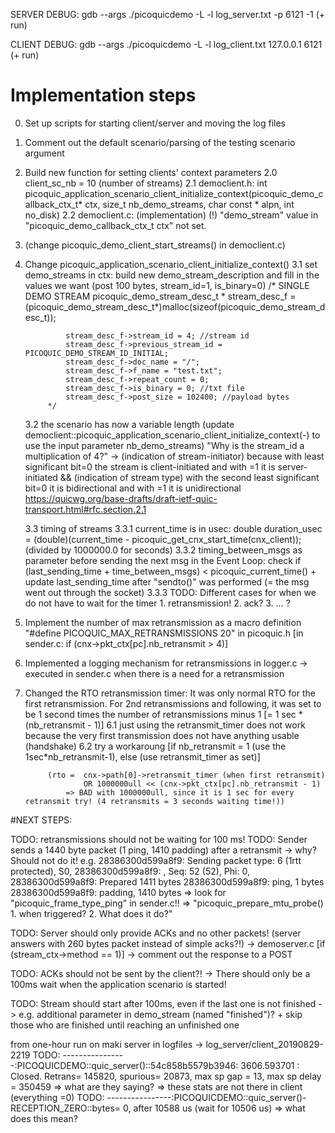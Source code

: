 SERVER DEBUG:
gdb --args ./picoquicdemo -L -l log_server.txt -p 6121 -1
(+ run)

CLIENT DEBUG:
gdb --args ./picoquicdemo -L -l log_client.txt 127.0.0.1 6121
(+ run)

# Implementation steps
0. Set up scripts for starting client/server and moving the log files

1. Comment out the default scenario/parsing of the testing scenario argument
2. Build new function for setting clients' context parameters
	2.0 client_sc_nb = 10 (number of streams)
	2.1 democlient.h: int picoquic_application_scenario_client_initialize_context(picoquic_demo_callback_ctx_t* ctx, size_t nb_demo_streams, char const * alpn, int no_disk)
	2.2 democlient.c: (implementation)
	(!) "demo_stream" value in "picoquic_demo_callback_ctx_t ctx" not set.

3. (change picoquic_demo_client_start_streams() in democlient.c)
3. Change picoquic_application_scenario_client_initialize_context()
	3.1 set demo_streams in ctx: build new demo_stream_description and fill in the values we want (post 100 bytes, stream_id=1, is_binary=0)
		    /*  SINGLE DEMO STREAM
				picoquic_demo_stream_desc_t * stream_desc_f = (picoquic_demo_stream_desc_t*)malloc(sizeof(picoquic_demo_stream_desc_t));

				stream_desc_f->stream_id = 4; //stream id
				stream_desc_f->previous_stream_id = PICOQUIC_DEMO_STREAM_ID_INITIAL;
				stream_desc_f->doc_name = "/";
				stream_desc_f->f_name = "test.txt";
				stream_desc_f->repeat_count = 0;
				stream_desc_f->is_binary = 0; //txt file
				stream_desc_f->post_size = 102400; //payload bytes
			*/
	3.2 the scenario has now a variable length (update democlient::picoquic_application_scenario_client_initialize_context(-) to use the input parameter nb_demo_streams)
	"Why is the stream_id a multiplication of 4?"
	-> (indication of stream-initiator) because with least significant bit=0 the stream is client-initiated and with =1 it is server-initiated
		&& (indication of stream type) with the second least significant bit=0 it is bidirectional and with =1 it is unidirectional
		https://quicwg.org/base-drafts/draft-ietf-quic-transport.html#rfc.section.2.1
		
	3.3 timing of streams
		3.3.1 current_time is in usec:
				double duration_usec = (double)(current_time - picoquic_get_cnx_start_time(cnx_client)); (divided by 1000000.0 for seconds)
		3.3.2 timing_between_msgs as parameter
				before sending the next msg in the Event Loop:
				check if (last_sending_time + time_between_msgs) < picoquic_current_time()
						+ update last_sending_time after "sendto()" was performed (= the msg went out through the socket)
		3.3.3 TODO: Different cases for when we do not have to wait for the timer
						1. retransmission!
						2. ack?
						3. ... ?
						
4. Implement the number of max retransmission as a macro definition "#define PICOQUIC_MAX_RETRANSMISSIONS 20" in picoquic.h
	[in sender.c: if (cnx->pkt_ctx[pc].nb_retransmit > 4)]
	
5. Implemented a logging mechanism for retransmissions in logger.c 
	-> executed in sender.c when there is a need for a retransmission
	
6. Changed the RTO retransmission timer: 
				It was only normal RTO for the first retransmission.
				For 2nd retransmissions and following, it was set to be 1 second times the number of retransmissions minus 1 [= 1 sec * (nb_retransmit - 1)]
				6.1 just using the retransmit_timer does not work because the very first transmission does not have anything usable (handshake)
				6.2 try a workaroung [if nb_retransmit = 1 (use the 1sec*nb_retransmit-1), else (use retransmit_timer as set)]
				
			(rto = 	cnx->path[0]->retransmit_timer (when first retransmit)
					OR 1000000ull << (cnx->pkt_ctx[pc].nb_retransmit - 1)
				=> BAD with 1000000ull, since it is 1 sec for every retransmit try! (4 retransmits = 3 seconds waiting time!))




#NEXT STEPS:	

TODO: retransmissions should not be waiting for 100 ms!
TODO: Sender sends a 1440 byte packet (1 ping, 1410 padding) after a retransmit -> why? Should not do it!
e.g. 
28386300d599a8f9: Sending packet type: 6 (1rtt protected), S0,
28386300d599a8f9:     <c697584edabc064b>, Seq: 52 (52), Phi: 0,
28386300d599a8f9:     Prepared 1411 bytes
28386300d599a8f9:     ping, 1 bytes
28386300d599a8f9:     padding, 1410 bytes
=> look for "picoquic_frame_type_ping" in sender.c!!
 => "picoquic_prepare_mtu_probe() 1. when triggered?  2. What does it do?"


TODO: Server should only provide ACKs and no other packets! (server answers with 260 bytes packet instead of simple acks?!)
		-> demoserver.c [if (stream_ctx->method == 1)] -> comment out the response to a POST	
		
TODO: ACKs should not be sent by the client?! 
		-> There should only be a 100ms wait when the application scenario is started!
		
TODO: Stream should start after 100ms, even if the last one is not finished
		-> e.g. additional parameter in demo_stream (named "finished")? 
				+ skip those who are finished until reaching an unfinished one








from one-hour run on maki server in logfiles -> log_server/client_20190829-2219
TODO: ----------------:PICOQUICDEMO::quic_server()::54c858b5579b3946: 3606.593701 : Closed. Retrans= 145820, spurious= 20873, max sp gap = 13, max sp delay = 350459
	=> what are they saying?
	=> these stats are not there in client (everything =0)
TODO: ----------------:PICOQUICDEMO::quic_server()-RECEPTION_ZERO::bytes= 0, after 10588 us (wait for 10506 us)
	=> what does this mean?